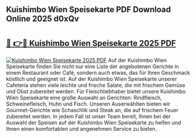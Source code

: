 ## Kuishimbo Wien Speisekarte PDF Download Online 2025 d0xQv

# <h2><a href="http://gc9hzpn.nevu.top/?p=Kuishimbo+Wien+Speisekarte">🔗 👉🔴 Kuishimbo Wien Speisekarte 2025 PDF</a></h2>

[![Kuishimbo Wien Speisekarte 2025 PDF](https://i.imgur.com/dBaPXMq.png)](http://gc9hzpn.nevu.top/?p=Kuishimbo+Wien+Speisekarte)
Auf der Kuishimbo Wien Speisekarte finden Sie nicht nur eine Liste der angebotenen Gerichte in einem Restaurant oder Café, sondern auch etwas, das für Ihren Geschmack köstlich und geeignet ist. Auf der Kuishimbo Wien Speisekarte unserer Cafeteria stehen viele leichte und frische Salate, die mit frischem Gemüse und Obst zubereitet werden. Für Fleischliebhaber bietet unsere Kuishimbo Wien Speisekarte eine große Auswahl an Gerichten: Rindfleisch, Schweinefleisch, Huhn und Fisch. Unseren Auserwählten bieten wir Gourmet-Gerichte wie Schaschlik und Steak an, die auf frischem Feuer zubereitet werden. In jedem Fall ist unser Team bereit, Ihnen bei der Auswahl der Speisen auf der Kuishimbo Wien Speisekarte zu helfen und Ihnen einen komfortablen und angenehmen Service zu bieten.
